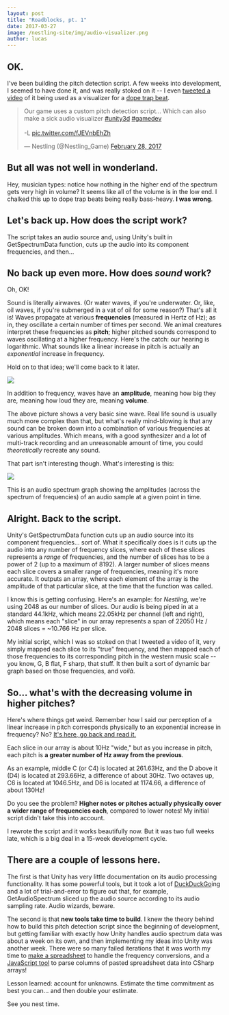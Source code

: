 ```yaml
---
layout: post
title: "Roadblocks, pt. 1"
date: 2017-03-27
image: /nestling-site/img/audio-visualizer.png
author: lucas
---
```


<h2>OK.</h2>

<p>I've been building the pitch detection script. A few weeks into development, I seemed to have done it, and was really stoked on it -- I even <a href='https://twitter.com/Nestling_Game/status/836382679662792704'>tweeted a video</a> of it being used as a visualizer for a <a href='https://mrcarmack.bandcamp.com/track/fire-no-payroll'>dope trap beat</a>.</p>

<blockquote class="twitter-tweet" data-lang="en"><p lang="en" dir="ltr">Our game uses a custom pitch detection script... Which can also make a sick audio visualizer <a href="https://twitter.com/hashtag/unity3d?src=hash">#unity3d</a> <a href="https://twitter.com/hashtag/gamedev?src=hash">#gamedev</a><br><br>-L <a href="https://t.co/fJEVnbEhZh">pic.twitter.com/fJEVnbEhZh</a></p>&mdash; Nestling (@Nestling_Game) <a href="https://twitter.com/Nestling_Game/status/836382679662792704">February 28, 2017</a></blockquote>
<script async src="//platform.twitter.com/widgets.js" charset="utf-8"></script>

<h2>But all was not well in wonderland.</h2>

<p>Hey, musician types: notice how nothing in the higher end of the spectrum gets very high in volume? It seems like all of the volume is in the low end. I chalked this up to dope trap beats being really bass-heavy. <b>I was wrong</b>.</p>

<h2>Let's back up. How does the script work?</h2>
<p>The script takes an audio source and, using Unity's built in GetSpectrumData function, cuts up the audio into its component frequencies, and then...</p>

<h2>No back up even more. How does <i>sound</i> work?</h2>
<p>Oh, OK!</p>

<p><div id='logarithmic'></div>Sound is literally airwaves. (Or water waves, if you're underwater. Or, like, oil waves, if you're submerged in a vat of oil for some reason?) That's all it is! Waves propagate at various <b>frequencies</b> (measured in Hertz of Hz); as in, they oscillate a certain number of times per second. We animal creatures interpret these frequencies as <b>pitch</b>; higher pitched sounds correspond to waves oscillating at a higher frequency. Here's the catch: our hearing is logarithmic. What sounds like a linear increase in pitch is actually an <i>exponential</i> increase in frequency.</p>

<p>Hold on to that idea; we'll come back to it later.</p>

<img src='https://upload.wikimedia.org/wikipedia/commons/thumb/6/6d/Sine_waves_different_frequencies.svg/2250px-Sine_waves_different_frequencies.svg.png'/>

<p>In addition to frequency, waves have an <b>amplitude</b>, meaning how big they are, meaning how loud they are, meaning <b>volume</b>.</p>

<p>The above picture shows a very basic sine wave. Real life sound is usually much more complex than that, but what's really mind-blowing is that any sound can be broken down into a combination of various frequencies at various amplitudes. Which means, with a good synthesizer and a lot of multi-track recording and an unreasonable amount of time, you could <i>theoretically</i> recreate any sound.</p>

<p>That part isn't interesting though. What's interesting is this:</p>

<img src='https://upload.wikimedia.org/wikipedia/commons/4/4c/Square1000_spectrum.png'/>

<p>This is an audio spectrum graph showing the amplitudes (across the spectrum of frequencies) of an audio sample at a given point in time.</p>

<h2>Alright. Back to the script.</h2>
<p>Unity's GetSpectrumData function cuts up an audio source into its component frequencies... sort of. What it specifically does is it cuts up the audio into any number of frequency slices, where each of these slices represents a <i>range</i> of frequencies, and the number of slices has to be a power of 2 (up to a maximum of 8192). A larger number of slices means each slice covers a smaller range of frequencies, meaning it's more accurate. It outputs an array, where each element of the array is the amplitude of that particular slice, at the time that the function was called.</p>

<p>I know this is getting confusing. Here's an example: for <i>Nestling</i>, we're using 2048 as our number of slices. Our audio is being piped in at a standard 44.1kHz, which means 22.05kHz per channel (left and right), which means each "slice" in our array represents a span of 22050 Hz / 2048 slices = ~10.766 Hz per slice. </p>

<p>My initial script, which I was so stoked on that I tweeted a video of it, very simply mapped each slice to its "true" frequency, and then mapped each of those frequencies to its corresponding pitch in the western music scale -- you know, G, B flat, F sharp, that stuff. It then built a sort of dynamic bar graph based on those frequencies, and <i>voilà</i>.</p>

<h2>So... what's with the decreasing volume in higher pitches?</h2>

<p>Here's where things get weird. Remember how I said our perception of a linear increase in pitch corresponds physically to an exponential increase in frequency? No? <a href='#logarithmic'>It's here, go back and read it.</a></p>

<p>Each slice in our array is about 10Hz "wide," but as you increase in pitch, each pitch is <b>a greater number of Hz away from the previous</b>.</p>

<p>As an example, middle C (or C4) is located at 261.63Hz, and the D above it (D4) is located at 293.66Hz, a difference of about 30Hz. Two octaves up, C6 is located at 1046.5Hz, and D6 is located at 1174.66, a difference of about 130Hz!</p>

<p>Do you see the problem? <b>Higher notes or pitches actually physically cover a wider range of frequencies each</b>, compared to lower notes! My initial script didn't take this into account.</p>

<p>I rewrote the script and it works beautifully now. But it was two full weeks late, which is a big deal in a 15-week development cycle.</p>

<h2>There are a couple of lessons here.</h2>
<p>The first is that Unity has very little documentation on its audio processing functionality. It has some powerful tools, but it took a lot of <a href='https://duckduckgo.com'>DuckDuckGo</a>ing and a lot of trial-and-error to figure out that, for example, GetAudioSpectrum sliced up the audio source according to its audio sampling rate. Audio wizards, beware.</p>

<p>The second is that <b>new tools take time to build</b>. I knew the theory behind how to build this pitch detection script since the beginning of development, but getting familiar with exactly how Unity handles audio spectrum data was about a week on its own, and then implementing my ideas into Unity was another week. There were so many failed iterations that it was worth my time to <a href='https://docs.google.com/spreadsheets/d/1_5y5PHcWEorZX10GDdnKLC4XBsPvsO6shfln-wiCwXQ/edit?usp=sharing'>make a spreadsheet</a> to handle the frequency conversions, and a <a href='https://suprko.github.io/csharp_text-to-array-parser/'>JavaScript tool</a> to parse columns of pasted spreadsheet data into CSharp arrays!</p>

<p>Lesson learned: account for unknowns. Estimate the time commitment as best you can... and then double your estimate.</p>

<p>See you nest time.</p>

